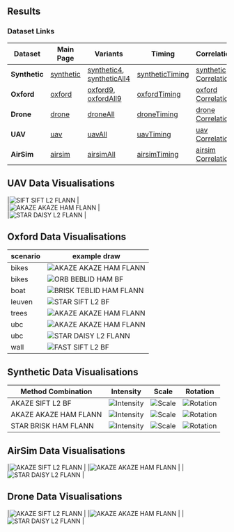 ## Results

### Dataset Links

| Dataset    | Main Page | Variants | Timing | Correlation | Efficiency | Heatmap | Violin |
|------------|-----------|----------|--------|-------------|------------|---------|--------|
| **Synthetic** | [synthetic](https://abbaselmas.github.io/Phd-Evaluation/html/synthetic/synthetic.html)    | [synthetic4](https://abbaselmas.github.io/Phd-Evaluation/html/synthetic/synthetic4.html), [syntheticAll4](https://abbaselmas.github.io/Phd-Evaluation/html/synthetic/syntheticAll4.html)  | [syntheticTiming](https://abbaselmas.github.io/Phd-Evaluation/html/synthetic/syntheticTiming.html)    | [synthetic Correlation](https://abbaselmas.github.io/Phd-Evaluation/html/synthetic/synthetic_Correlation.html)    | [synthetic Efficiency](https://abbaselmas.github.io/Phd-Evaluation/html/synthetic/synthetic_Efficiency.html)  | [synthetic Heatmap](https://abbaselmas.github.io/Phd-Evaluation/html/synthetic/synthetic_Heatmap.html)    | [synthetic Violin](https://abbaselmas.github.io/Phd-Evaluation/html/synthetic/synthetic_Violin.html)  |
| **Oxford**    | [oxford](https://abbaselmas.github.io/Phd-Evaluation/html/oxford/oxford.html)             | [oxford9](https://abbaselmas.github.io/Phd-Evaluation/html/oxford/oxford9.html),          [oxfordAll9](https://abbaselmas.github.io/Phd-Evaluation/html/oxford/oxfordAll9.html)           | [oxfordTiming](https://abbaselmas.github.io/Phd-Evaluation/html/oxford/oxfordTiming.html)             | [oxford Correlation](https://abbaselmas.github.io/Phd-Evaluation/html/oxford/oxford_Correlation.html)             | [oxford Efficiency](https://abbaselmas.github.io/Phd-Evaluation/html/oxford/oxford_Efficiency.html)           | [oxford Heatmap](https://abbaselmas.github.io/Phd-Evaluation/html/oxford/oxford_Heatmap.html)             | [oxford Violin](https://abbaselmas.github.io/Phd-Evaluation/html/oxford/oxford_Violin.html)           |
| **Drone**     | [drone](https://abbaselmas.github.io/Phd-Evaluation/html/drone/drone.html)                | [droneAll](https://abbaselmas.github.io/Phd-Evaluation/html/drone/droneAll.html)                                                                                                          | [droneTiming](https://abbaselmas.github.io/Phd-Evaluation/html/drone/droneTiming.html)                | [drone Correlation](https://abbaselmas.github.io/Phd-Evaluation/html/drone/drone_Correlation.html)                | [drone Efficiency](https://abbaselmas.github.io/Phd-Evaluation/html/drone/drone_Efficiency.html)              | [drone Heatmap](https://abbaselmas.github.io/Phd-Evaluation/html/drone/drone_Heatmap.html)                | [drone Violin](https://abbaselmas.github.io/Phd-Evaluation/html/drone/drone_Violin.html)              |
| **UAV**       | [uav](https://abbaselmas.github.io/Phd-Evaluation/html/uav/uav.html)                      | [uavAll](https://abbaselmas.github.io/Phd-Evaluation/html/uav/uavAll.html)                                                                                                                | [uavTiming](https://abbaselmas.github.io/Phd-Evaluation/html/uav/uavTiming.html)                      | [uav Correlation](https://abbaselmas.github.io/Phd-Evaluation/html/uav/uav_Correlation.html)                      | [uav Efficiency](https://abbaselmas.github.io/Phd-Evaluation/html/uav/uav_Efficiency.html)                    | [uav Heatmap](https://abbaselmas.github.io/Phd-Evaluation/html/uav/uav_Heatmap.html)                      | [uav Violin](https://abbaselmas.github.io/Phd-Evaluation/html/uav/uav_Violin.html)                    |
| **AirSim**    | [airsim](https://abbaselmas.github.io/Phd-Evaluation/html/airsim/airsim.html)             | [airsimAll](https://abbaselmas.github.io/Phd-Evaluation/html/airsim/airsimAll.html)                                                                                                       | [airsimTiming](https://abbaselmas.github.io/Phd-Evaluation/html/airsim/airsimTiming.html)             | [airsim Correlation](https://abbaselmas.github.io/Phd-Evaluation/html/airsim/airsim_Correlation.html)             | [airsim Efficiency](https://abbaselmas.github.io/Phd-Evaluation/html/airsim/airsim_Efficiency.html)           | [airsim Heatmap](https://abbaselmas.github.io/Phd-Evaluation/html/airsim/airsim_Heatmap.html)             | [airsim Violin](https://abbaselmas.github.io/Phd-Evaluation/html/airsim/airsim_Violin.html)           |

## UAV Data Visualisations
|![SIFT SIFT L2 FLANN](/draws/uav/4_0SIFT_0SIFT_L2_Flann.png)       |  
|![AKAZE AKAZE HAM FLANN](/draws/uav/4_1AKAZE_1AKAZE_HAM_Flann.png) |  
|![STAR DAISY L2 FLANN](/draws/uav/4_10STAR_5DAISY_L2_Flann.png)    |

## Oxford Data Visualisations
|scenario|example draw|
|--------|------------|
|bikes  |![AKAZE AKAZE HAM FLANN](/draws/bikes/3_1AKAZE_1AKAZE_HAM_Flann.png)   |
|bikes  |![ORB BEBLID HAM BF](/draws/bikes/3_2ORB_11BEBLID_HAM_BF.png)          |
|boat   |![BRISK TEBLID HAM FLANN](/draws/boat/3_3BRISK_12TEBLID_HAM_Flann.png) |
|leuven |![STAR SIFT L2 BF](/draws/leuven/3_10STAR_0SIFT_L2_BF.png)             |
|trees  |![AKAZE AKAZE HAM FLANN](/draws/trees/3_1AKAZE_1AKAZE_HAM_Flann.png)   |
|ubc    |![AKAZE AKAZE HAM FLANN](/draws/ubc/3_1AKAZE_1AKAZE_HAM_Flann.png)     |
|ubc    |![STAR DAISY L2 FLANN](/draws/ubc/3_10STAR_5DAISY_L2_Flann.png)        |
|wall   |![FAST SIFT L2 BF](/draws/wall/3_5FastFeatureDetector_0SIFT_L2_BF.png) |

## Synthetic Data Visualisations
|Method Combination| Intensity | Scale | Rotation |
|------------------|-----------|-------|----------|
|AKAZE SIFT L2 BF       |![Intensity](/draws/intensity/woman_7_1AKAZE_0SIFT_L2_BF.png)      |![Scale](/draws/scale/woman_4_1AKAZE_0SIFT_L2_BF.png)       |![Rotation](/draws/rot/woman_4_1AKAZE_0SIFT_L2_BF.png)       |
|AKAZE AKAZE HAM FLANN  |![Intensity](/draws/intensity/woman_7_1AKAZE_1AKAZE_HAM_Flann.png) |![Scale](/draws/scale/woman_4_1AKAZE_1AKAZE_HAM_Flann.png)  |![Rotation](/draws/rot/woman_4_1AKAZE_1AKAZE_HAM_Flann.png)  |
|STAR BRISK HAM FLANN   |![Intensity](/draws/intensity/woman_7_10STAR_3BRISK_HAM_Flann.png) |![Scale](/draws/scale/woman_4_10STAR_3BRISK_HAM_Flann.png)  |![Rotation](/draws/rot/woman_4_10STAR_3BRISK_HAM_Flann.png)  |

## AirSim Data Visualisations
|![AKAZE SIFT L2 FLANN](/draws/airsim/2_1AKAZE_0SIFT_L2_Flann.png)      |
|![AKAZE AKAZE HAM FLANN](/draws/airsim/2_1AKAZE_1AKAZE_HAM_Flann.png)  |
|![STAR DAISY L2 FLANN](/draws/airsim/2_10STAR_5DAISY_L2_Flann.png)     |

## Drone Data Visualisations
|![AKAZE SIFT L2 FLANN](/draws/drone/17_1AKAZE_0SIFT_L2_Flann.png)      |
|![AKAZE AKAZE HAM FLANN](/draws/drone/17_1AKAZE_1AKAZE_HAM_Flann.png)  |
|![STAR DAISY L2 FLANN](/draws/drone/17_10STAR_5DAISY_L2_Flann.png)     |